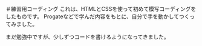 ＃練習用コーディング
これは、HTMLとCSSを使って初めて模写コーディングをしたものです。
Progateなどで学んだ内容をもとに、自分で手を動かしてつくってみました。

まだ勉強中ですが、少しずつコードを書けるようになってきました。
